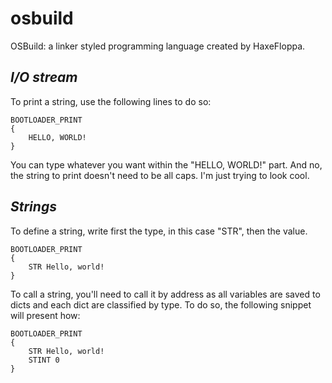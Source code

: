 # osbuild
OSBuild: a linker styled programming language created by HaxeFloppa.

<h2><i><b>I/O stream</b></i></h2>
To print a string, use the following lines to do so:





    BOOTLOADER_PRINT
    {
        HELLO, WORLD!
    }




You can type whatever you want within the "HELLO, WORLD!" part. And no, the string to print doesn't need to be all caps. I'm just trying to look cool.

<h2><i><b>Strings</b></i></h2>
To define a string, write first the type, in this case "STR", then the value.




    BOOTLOADER_PRINT
    {
        STR Hello, world!
    }




To call a string, you'll need to call it by address as all variables are saved to dicts and each dict are classified by type. To do so, the following snippet will present how:




    BOOTLOADER_PRINT
    {
        STR Hello, world!
        STINT 0
    }
